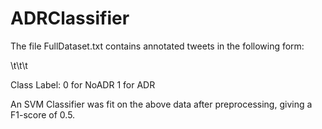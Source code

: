 # ADRClassifier

The file FullDataset.txt contains annotated tweets in the following form:

<Tweet ID>\t<User ID>\t<Class>\t<Tweet>

Class Label: 
0 for NoADR
1 for ADR

An SVM Classifier was fit on the above data after preprocessing, giving a F1-score of 0.5.
